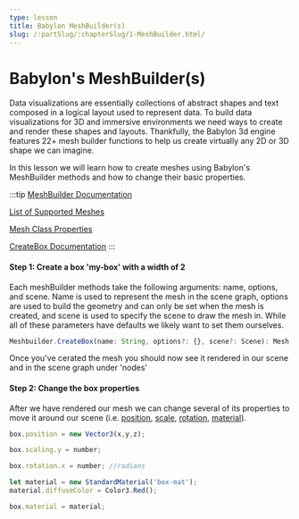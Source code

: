 ```yaml
---
type: lesson
title: Babylon MeshBuilder(s)
slug: /:partSlug/:chapterSlug/1-MeshBuilder.html/
---
```


# Babylon's MeshBuilder(s)

Data visualizations are essentially collections of abstract shapes and text composed in a logical layout used to represent data. To build data visualizations for 3D and immersive environments we need ways to create and render these shapes and layouts.
Thankfully, the Babylon 3d engine features 22+ mesh builder functions to help us create virtually any 2D or 3D shape we can imagine. 

In this lesson we will learn how to create meshes using Babylon's MeshBuilder methods and how to change their basic properties.

:::tip
<a href="https://doc.babylonjs.com/features/featuresDeepDive/mesh/creation/" target="_blank">MeshBuilder Documentation</a>

<a href="https://doc.babylonjs.com/typedoc/variables/BABYLON.MeshBuilder" target="_blank">List of Supported Meshes</a>

<a href="https://doc.babylonjs.com/typedoc/classes/BABYLON.Mesh" target="_blank">Mesh Class Properties</a>

<a href="https://doc.babylonjs.com/features/featuresDeepDive/mesh/creation/set/box/" target="_blank">CreateBox Documentation</a>
:::

#### Step 1: Create a box 'my-box' with a width of 2

Each meshBuilder methods take the following arguments: name, options, and scene.
Name is used to represent the mesh in the scene graph, options are used to build the geometry and can only be set when the mesh is created, and scene is used to specify the scene to draw the mesh in. 
While all of these parameters have defaults we likely want to set them ourselves. 

```js
Meshbuilder.CreateBox(name: String, options?: {}, scene?: Scene): Mesh
```

Once you've cerated the mesh you should now see it rendered in our scene and in the scene graph under 'nodes'


#### Step 2: Change the box properties

After we have rendered our mesh we can change several of its properties to move it around our scene (i.e. <a href="https://doc.babylonjs.com/typedoc/classes/BABYLON.Mesh#position" target="_blank">position</a>,
<a href="https://doc.babylonjs.com/typedoc/classes/BABYLON.Mesh#scaling" target="_blank">scale</a>,
<a href="https://doc.babylonjs.com/typedoc/classes/BABYLON.Mesh#rotation" target="_blank">rotation</a>,
<a href="https://doc.babylonjs.com/typedoc/classes/BABYLON.Mesh#material" target="_blank">material</a>).

```js
box.position = new Vector3(x,y,z);

box.scaling.y = number;

box.rotation.x = number; //radians

let material = new StandardMaterial('box-mat');
material.diffuseColor = Color3.Red();

box.material = material;
```







